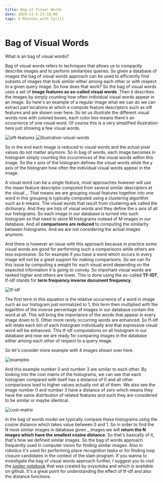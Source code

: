 ```yaml
---
title: Bag of Visual Words
date: 2020-11-5 23:18:00
tags: 5 Minutes with Cyrill
---
```


# Bag of Visual Words

What is an bag of visual words?

Bag of visual words refers to techniques that allows us to compactly describe images and to perform similarities queries. So given a database of images the bag of visual words approach can be used to efficiently find subsets of images that look similar either among each other or with respect to a given query image. So how does that work? So the bag of visual words uses a set of **image features as so-called visual words**. Then it describes the images by simply counting how often individual visual words appear in an image. So here's an example of a regular image what we can do we can extract part locations at which e compute feature descriptors such as sift features and are shown over here. So let us illustrate the different visual words now with colored boxes, each color box means there's an occurrence of one visual word. Of course this is a very simplified illustration here  just showing a few visual words. 

![sift-features](sift-features.png)      ![illustration-visual-words](illustration-visual-words.png)

So in the end each image is reduced to visual words and the actual pixel values do not matter anymore.  So in bag of words, each image becomes in histogram simply counting the occurrences of the visual words within this image. So the x axis of the histogram defines the visual words while the y axis of the histogram how often the individual visual words appear in the image. 

A visual word can be a single feature, most approaches however will use the mean feature descriptor computed from several similar descriptors at the visual _. That means we are grouping visual features together into one word in this grouping is typically computed using a clustering algorithm such as k-means. The visual words that result from clustering are called the dictionary. And they are lists of visual words and they define the x axis of all our histograms. So each image in our database is turned into such histogram so that need to store M histograms instead of M images in our database. And all **comparisons are reduced** to computing the similarity between histograms. And we are not considering the actual images anymore.

And there is however an issue with this approach because in practice some visual words are good for performing such a comparisons while others are less expressive. So for example if you have a word which occurs in every image will not be a great support for making comparisons. So we can fix this issue by computing a weight for each visual word depending on the expected information it is going to convey. So important visual words are ranked higher and others are lower. This is done using the so-called **TF-IDT**, tf-idf stands for **term frequency inverse document frequency**. 

![tf-idf](tf-idf.png)

The first term in this equation is the relative occurrence of a word in image such as our histogram just normalized to 1, this term then multiplied with the logarithm of the inverse percentage of images in our database contain the word at all. This will bring the importance of the words that appear in every image down to 0. Other more rarely occurring words are enhanced. So tf-idf will relate each bin of each histogram individually and that expressive visual word will be enhanced. This tf-idf computations on all histogram in our database and now we are ready for comparing images in the database either among each other of respect to a query image. 

So let's consider more example with 4 images shown over here. 

![examples](examples.png)

And this example number 0 and number 3 are similar to each other. By looking into the cost matrix of the histograms, we can see that each histogram compared with itself has a distance of 0 and all other comparisons lead to higher values actually not all of them. We also see the image number 0 and number 3 have a distance of zero which means they have the same distribution of related features and such they are considered to be similar or maybe identical. 

![cost-matrix](cost-matrix.png)

In the bag of words model we typically compare these histograms using the cosine distance which takes value between 0 and 1. So in order to find the N most similar images in database given _ images we will **return the N images which have the smallest cosine distance**.  So that's basically of it, that's how we defined similar images. So the bag of words approach frequently used in computer vision for finding similar images. Also in robotics it's used for performing place recognition tasks or for finding loop closure candidates in the context of the slam program. If you wanna to investigate the bag of visual words approach further, I suggest you to visit the [jupiter notebook](https://github.com/ovysotska/in_simple_english) that was created by ovysotska and which is available on github. It's a great point for understanding the effect of tf-idf and also the distance functions. 